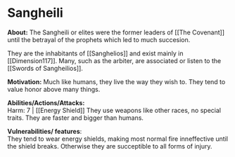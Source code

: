 # Sangheili
**About:** 
The Sangheili or elites were the former leaders of [[The Covenant]] until the betrayal of the prophets which led to much succesion. 

They are the inhabitants of [[Sanghelios]] and exist mainly in [[Dimension117]].  Many, such as the arbiter, are associated or listen to the [[Swords of Sangheilios]].

**Motivation:** 
Much like humans, they live the way they wish to. They tend to value honor above many things.
  
**Abilities/Actions/Attacks:**  
Harm: 7 |  [[Energy Shield]]
They use weapons like other races, no special traits. They are faster and bigger than humans.
  
**Vulnerabilities/ features**:  
They tend to wear energy shields, making most normal fire inneffective until the shield breaks. 
Otherwise they are succeptible to all forms of injury.